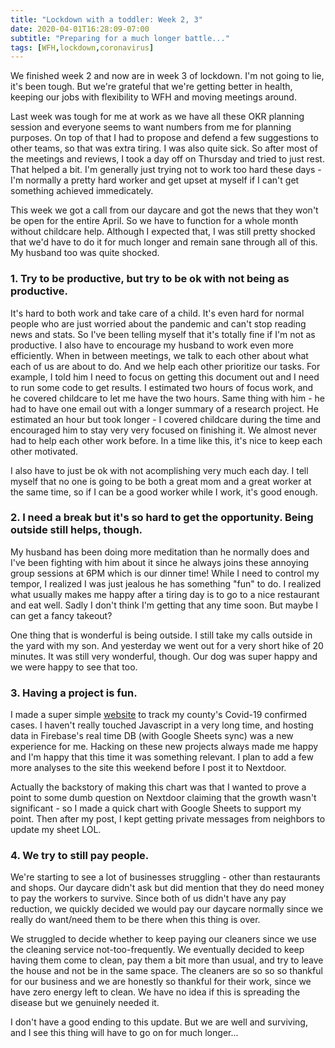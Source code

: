 ```yaml
---
title: "Lockdown with a toddler: Week 2, 3"
date: 2020-04-01T16:28:09-07:00
subtitle: "Preparing for a much longer battle..."
tags: [WFH,lockdown,coronavirus]
---
```


We finished week 2 and now are in week 3 of lockdown. I'm not going to lie, it's been tough. But we're grateful that we're getting better in health, keeping our jobs with flexibility to WFH and moving meetings around. 

Last week was tough for me at work as we have all these OKR planning session and everyone seems to want numbers from me for planning purposes. On top of that I had to propose and defend a few suggestions to other teams, so that was extra tiring. I was also quite sick. So after most of the meetings and reviews, I took a day off on Thursday and tried to just rest. That helped a bit. I'm generally just trying not to work too hard these days - I'm normally a pretty hard worker and get upset at myself if I can't get something achieved immedicately. 

This week we got a call from our daycare and got the news that they won't be open for the entire April. So we have to function for a whole month without childcare help. Although I expected that, I was still pretty shocked that we'd have to do it for much longer and remain sane through all of this. My husband too was quite shocked.  

### 1. Try to be productive, but try to be ok with not being as productive. 
It's hard to both work and take care of a child. It's even hard for normal people who are just worried about the pandemic and can't stop reading news and stats. So I've been telling myself that it's totally fine if I'm not as productive. I also have to encourage my husband to work even more efficiently. When in between meetings, we talk to each other about what each of us are about to do. And we help each other prioritize our tasks. For example, I told him I need to focus on getting this document out and I need to run some code to get results. I estimated two hours of focus work, and he covered childcare to let me have the two hours. Same thing with him - he had to have one email out with a longer summary of a research project. He estimated an hour but took longer - I covered childcare during the time and encouraged him to stay very very focused on finishing it. We almost never had to help each other work before. In a time like this, it's nice to keep each other motivated. 

I also have to just be ok with not acomplishing very much each day. I tell myself that no one is going to be both a great mom and a great worker at the same time, so if I can be a good worker while I work, it's good enough. 

### 2. I need a break but it's so hard to get the opportunity. Being outside still helps, though. 
My husband has been doing more meditation than he normally does and I've been fighting with him about it since he always joins these annoying group sessions at 6PM which is our dinner time! While I need to control my tempor, I realized I was just jealous he has something "fun" to do. I realized what usually makes me happy after a tiring day is to go to a nice restaurant and eat well. Sadly I don't think I'm getting that any time soon. But maybe I can get a fancy takeout? 

One thing that is wonderful is being outside. I still take my calls outside in the yard with my son. And yesterday we went out for a very short hike of 20 minutes. It was still very wonderful, though. Our dog was super happy and we were happy to see that too. 

### 3. Having a project is fun. 
I made a super simple [website](https://marin-covid19.firebaseapp.com/) to track my county's Covid-19 confirmed cases. I haven't really touched Javascript in a very long time, and hosting data in Firebase's real time DB (with Google Sheets sync) was a new experience for me. Hacking on these new projects always made me happy and I'm happy that this time it was something relevant. I plan to add a few more analyses to the site this weekend before I post it to Nextdoor. 

Actually the backstory of making this chart was that I wanted to prove a point to some dumb question on Nextdoor claiming that the growth wasn't significant - so I made a quick chart with Google Sheets to support my point. Then after my post, I kept getting private messages from neighbors to update my sheet LOL. 

### 4. We try to still pay people. 
We're starting to see a lot of businesses struggling - other than restaurants and shops. Our daycare didn't ask but did mention that they do need money to pay the workers to survive. Since both of us didn't have any pay reduction, we quickly decided we would pay our daycare normally since we really do want/need them to be there when this thing is over. 

We struggled to decide whether to keep paying our cleaners since we use the cleaning service not-too-frequently. We eventually decided to keep having them come to clean, pay them a bit more than usual, and try to leave the house and not be in the same space. The cleaners are so so so thankful for our business and we are honestly so thankful for their work, since we have zero energy left to clean. We have no idea if this is spreading the disease but we genuinely needed it. 


I don't have a good ending to this update. But we are well and surviving, and I see this thing will have to go on for much longer... 